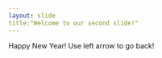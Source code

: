 ```yaml
---
layout: slide
title:"Welcome to our second slide!"
---
```

Happy New Year!
Use left arrow to go back!
